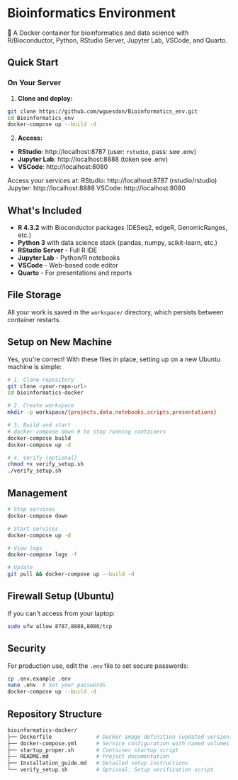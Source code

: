 # Bioinformatics Environment

🧬 A Docker container for bioinformatics and data science with R/Bioconductor, Python, RStudio Server, Jupyter Lab, VSCode, and Quarto.

## Quick Start

### On Your Server

1. **Clone and deploy:**
```bash
git clone https://github.com/wguesdon/Bioinformatics_env.git
cd Bioinformatics_env
docker-compose up --build -d
```

2. **Access:**
- **RStudio**: http://localhost:8787 (user: `rstudio`, pass: see .env)
- **Jupyter Lab**: http://localhost:8888 (token see .env)
- **VSCode**: http://localhost:8080

Access your services at:
  RStudio: http://localhost:8787 (rstudio/rstudio)
  Jupyter: http://localhost:8888
  VSCode:  http://localhost:8080

## What's Included

- **R 4.3.2** with Bioconductor packages (DESeq2, edgeR, GenomicRanges, etc.)
- **Python 3** with data science stack (pandas, numpy, scikit-learn, etc.)
- **RStudio Server** - Full R IDE
- **Jupyter Lab** - Python/R notebooks
- **VSCode** - Web-based code editor
- **Quarto** - For presentations and reports

## File Storage

All your work is saved in the `workspace/` directory, which persists between container restarts.

## Setup on New Machine

Yes, you're correct! With these files in place, setting up on a new Ubuntu machine is simple:

```bash
# 1. Clone repository
git clone <your-repo-url>
cd bioinformatics-docker

# 2. Create workspace
mkdir -p workspace/{projects,data,notebooks,scripts,presentations}

# 3. Build and start
# docker-compose down # to stop running containers
docker-compose build
docker-compose up -d

# 4. Verify (optional)
chmod +x verify_setup.sh
./verify_setup.sh
```

## Management

```bash
# Stop services
docker-compose down

# Start services  
docker-compose up -d

# View logs
docker-compose logs -f

# Update
git pull && docker-compose up --build -d
```

## Firewall Setup (Ubuntu)

If you can't access from your laptop:

```bash
sudo ufw allow 8787,8888,8080/tcp
```

## Security

For production use, edit the `.env` file to set secure passwords:

```bash
cp .env.example .env
nano .env  # Set your passwords
docker-compose up --build -d
```

## Repository Structure

```bash
bioinformatics-docker/
├── Dockerfile              # Docker image definition (updated version)
├── docker-compose.yml      # Service configuration with named volumes
├── startup_proper.sh       # Container startup script
├── README.md               # Project documentation
├── Installation_guide.md   # Detailed setup instructions
└── verify_setup.sh         # Optional: Setup verification script
```
